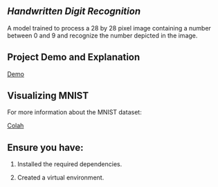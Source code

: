 ## *Handwritten Digit Recognition*

A model trained to process a 28 by 28 pixel image containing a number between 0 and 9 and recognize the number depicted in the image.



## Project Demo and Explanation


[Demo](https://youtu.be/FDHW3fUUX_c)


## Visualizing MNIST


For more information about the MNIST dataset:

[Colah](https://colah.github.io/posts/2014-10-Visualizing-MNIST/)


## Ensure you have:

   1.  Installed the required dependencies.

   
   2.  Created a virtual environment.
